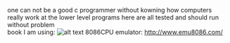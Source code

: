 one can not be a good c programmer without kowning how computers really work at the lower level
programs here are all tested and should run without problem  
book I am using:
![alt text](http://s1.sinaimg.cn/mw690/6f6fee3cgx6BxrB32Jqa0&690)
8086CPU emulator:
http://www.emu8086.com/
